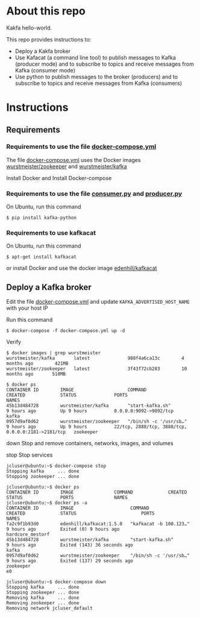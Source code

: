 # About this repo 

Kakfa hello-world. 

This repo provides instructions to: 
- Deploy a Kakfa broker
- Use Kafacat (a command line tool) to publish messages to Kafka (producer mode) and to subscribe to topics and receive messages from Kafka (consumer mode)
- Use python to publish messages to the broker (producers) and to subscribe to topics and receive messages from Kafka (consumers) 

# Instructions

## Requirements

### Requirements to use the file [docker-compose.yml](docker-compose.yml)  

The file [docker-compose.yml](docker-compose.yml) uses the Docker images [wurstmeister/zookeeper](https://hub.docker.com/r/wurstmeister/zookeeper) and [wurstmeister/kafka](https://hub.docker.com/r/wurstmeister/kafka) 

Install Docker and Install Docker-compose  

### Requirements to use the file [consumer.py](consumer.py) and [producer.py](producer.py)

On Ubuntu, run this command 
```
$ pip install kafka-python  
```

### Requirements to use kafkacat  

On Ubuntu, run this command 
```
$ apt-get install kafkacat
```

or install Docker and use the docker image [edenhill/kafkacat](https://hub.docker.com/r/edenhill/kafkacat/)  

## Deploy a Kafka broker

Edit the file [docker-compose.yml](docker-compose.yml) and update `KAFKA_ADVERTISED_HOST_NAME` with your host IP

Run this command
```
$ docker-compose -f docker-compose.yml up -d
```
Verify
```
$ docker images | grep wurstmeister
wurstmeister/kafka       latest              988f4a6ca13c        4 months ago        421MB
wurstmeister/zookeeper   latest              3f43f72cb283        10 months ago       510MB
```
```
$ docker ps
CONTAINER ID        IMAGE                    COMMAND                  CREATED             STATUS              PORTS                                                NAMES
45b13d484728        wurstmeister/kafka       "start-kafka.sh"         9 hours ago         Up 9 hours          0.0.0.0:9092->9092/tcp                               kafka
0957d9af0d62        wurstmeister/zookeeper   "/bin/sh -c '/usr/sb…"   9 hours ago         Up 9 hours          22/tcp, 2888/tcp, 3888/tcp, 0.0.0.0:2181->2181/tcp   zookeeper
```


  down               Stop and remove containers, networks, images, and volumes

  stop               Stop services


```
jcluser@ubuntu:~$ docker-compose stop
Stopping kafka     ... done
Stopping zookeeper ... done

jcluser@ubuntu:~$ docker ps
CONTAINER ID        IMAGE               COMMAND             CREATED             STATUS              PORTS               NAMES
jcluser@ubuntu:~$ docker ps -a
CONTAINER ID        IMAGE                     COMMAND                  CREATED             STATUS                        PORTS               NAMES
fa2c9f1b93d0        edenhill/kafkacat:1.5.0   "kafkacat -b 100.123…"   9 hours ago         Exited (0) 9 hours ago                            hardcore_mestorf
45b13d484728        wurstmeister/kafka        "start-kafka.sh"         9 hours ago         Exited (143) 36 seconds ago                       kafka
0957d9af0d62        wurstmeister/zookeeper    "/bin/sh -c '/usr/sb…"   9 hours ago         Exited (137) 29 seconds ago                       zookeeper
e0
```

```
jcluser@ubuntu:~$ docker-compose down
Stopping kafka     ... done
Stopping zookeeper ... done
Removing kafka     ... done
Removing zookeeper ... done
Removing network jcluser_default

```
